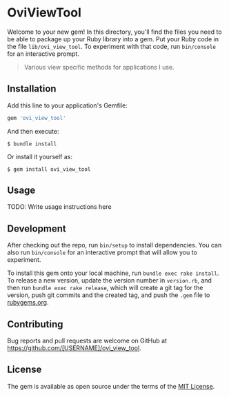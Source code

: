 # OviViewTool

Welcome to your new gem! In this directory, you'll find the files you need to be able to package up your Ruby library into a gem. Put your Ruby code in the file `lib/ovi_view_tool`. To experiment with that code, run `bin/console` for an interactive prompt.

> Various view specific methods for applications I use.

## Installation

Add this line to your application's Gemfile:

```ruby
gem 'ovi_view_tool'
```

And then execute:

    $ bundle install

Or install it yourself as:

    $ gem install ovi_view_tool

## Usage

TODO: Write usage instructions here

## Development

After checking out the repo, run `bin/setup` to install dependencies. You can also run `bin/console` for an interactive prompt that will allow you to experiment.

To install this gem onto your local machine, run `bundle exec rake install`. To release a new version, update the version number in `version.rb`, and then run `bundle exec rake release`, which will create a git tag for the version, push git commits and the created tag, and push the `.gem` file to [rubygems.org](https://rubygems.org).

## Contributing

Bug reports and pull requests are welcome on GitHub at https://github.com/[USERNAME]/ovi_view_tool.

## License

The gem is available as open source under the terms of the [MIT License](https://opensource.org/licenses/MIT).
